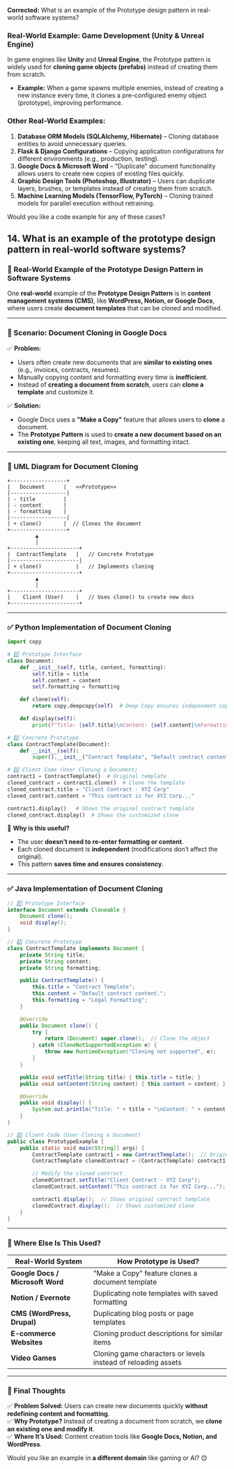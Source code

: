 **Corrected:** What is an example of the Prototype design pattern in real-world software systems?  

### **Real-World Example: Game Development (Unity & Unreal Engine)**  
In game engines like **Unity** and **Unreal Engine**, the Prototype pattern is widely used for **cloning game objects (prefabs)** instead of creating them from scratch.  

- **Example:** When a game spawns multiple enemies, instead of creating a new instance every time, it clones a pre-configured enemy object (prototype), improving performance.  

### **Other Real-World Examples:**  
1. **Database ORM Models (SQLAlchemy, Hibernate)** – Cloning database entities to avoid unnecessary queries.  
2. **Flask & Django Configurations** – Copying application configurations for different environments (e.g., production, testing).  
3. **Google Docs & Microsoft Word** – "Duplicate" document functionality allows users to create new copies of existing files quickly.  
4. **Graphic Design Tools (Photoshop, Illustrator)** – Users can duplicate layers, brushes, or templates instead of creating them from scratch.  
5. **Machine Learning Models (TensorFlow, PyTorch)** – Cloning trained models for parallel execution without retraining.  

Would you like a code example for any of these cases?

## 14. What is an example of the prototype design pattern in real-world software systems?
### **📌 Real-World Example of the Prototype Design Pattern in Software Systems**

One **real-world** example of the **Prototype Design Pattern** is in **content management systems (CMS)**, like **WordPress, Notion, or Google Docs**, where users create **document templates** that can be cloned and modified.

---

### **🎯 Scenario: Document Cloning in Google Docs**
✅ **Problem:**  
- Users often create new documents that are **similar to existing ones** (e.g., invoices, contracts, resumes).  
- Manually copying content and formatting every time is **inefficient**.  
- Instead of **creating a document from scratch**, users can **clone a template** and customize it.

✅ **Solution:**  
- Google Docs uses a **"Make a Copy"** feature that allows users to **clone** a document.  
- The **Prototype Pattern** is used to **create a new document based on an existing one**, keeping all text, images, and formatting intact.

---

### **🔹 UML Diagram for Document Cloning**
```
+------------------+
|   Document      |   <<Prototype>>  
|------------------|
| - title         |
| - content       |
| - formatting    |
|------------------|
| + clone()       |  // Clones the document  
+------------------+
         ▲
         │
+----------------------+
|  ContractTemplate   |   // Concrete Prototype  
|----------------------|
| + clone()           |   // Implements cloning  
+----------------------+
         ▲
         │
+----------------------+
|    Client (User)    |   // Uses clone() to create new docs  
+----------------------+
```

---

### **✅ Python Implementation of Document Cloning**
```python
import copy

# 1️⃣ Prototype Interface
class Document:
    def __init__(self, title, content, formatting):
        self.title = title
        self.content = content
        self.formatting = formatting

    def clone(self):
        return copy.deepcopy(self)  # Deep Copy ensures independent copies

    def display(self):
        print(f"Title: {self.title}\nContent: {self.content}\nFormatting: {self.formatting}\n")

# 2️⃣ Concrete Prototype
class ContractTemplate(Document):
    def __init__(self):
        super().__init__("Contract Template", "Default contract content.", "Legal Formatting")

# 3️⃣ Client Code (User Cloning a Document)
contract1 = ContractTemplate()  # Original template
cloned_contract = contract1.clone()  # Clone the template
cloned_contract.title = "Client Contract - XYZ Corp"
cloned_contract.content = "This contract is for XYZ Corp..."

contract1.display()   # Shows the original contract template
cloned_contract.display()  # Shows the customized clone
```

🔹 **Why is this useful?**  
- The user **doesn’t need to re-enter formatting or content**.  
- Each cloned document is **independent** (modifications don’t affect the original).  
- This pattern **saves time and ensures consistency**.

---

### **✅ Java Implementation of Document Cloning**
```java
// 1️⃣ Prototype Interface
interface Document extends Cloneable {
    Document clone();
    void display();
}

// 2️⃣ Concrete Prototype
class ContractTemplate implements Document {
    private String title;
    private String content;
    private String formatting;

    public ContractTemplate() {
        this.title = "Contract Template";
        this.content = "Default contract content.";
        this.formatting = "Legal Formatting";
    }

    @Override
    public Document clone() {
        try {
            return (Document) super.clone();  // Clone the object
        } catch (CloneNotSupportedException e) {
            throw new RuntimeException("Cloning not supported", e);
        }
    }

    public void setTitle(String title) { this.title = title; }
    public void setContent(String content) { this.content = content; }

    @Override
    public void display() {
        System.out.println("Title: " + title + "\nContent: " + content + "\nFormatting: " + formatting + "\n");
    }
}

// 3️⃣ Client Code (User Cloning a Document)
public class PrototypeExample {
    public static void main(String[] args) {
        ContractTemplate contract1 = new ContractTemplate();  // Original Template
        ContractTemplate clonedContract = (ContractTemplate) contract1.clone();  // Clone the Template

        // Modify the cloned contract
        clonedContract.setTitle("Client Contract - XYZ Corp");
        clonedContract.setContent("This contract is for XYZ Corp...");

        contract1.display();  // Shows original contract template
        clonedContract.display();  // Shows customized clone
    }
}
```

---

### **📌 Where Else Is This Used?**
| **Real-World System** | **How Prototype is Used?** |
|------------------|------------------------------|
| **Google Docs / Microsoft Word** | "Make a Copy" feature clones a document template |
| **Notion / Evernote** | Duplicating note templates with saved formatting |
| **CMS (WordPress, Drupal)** | Duplicating blog posts or page templates |
| **E-commerce Websites** | Cloning product descriptions for similar items |
| **Video Games** | Cloning game characters or levels instead of reloading assets |

---

### **🚀 Final Thoughts**
✅ **Problem Solved:** Users can create new documents quickly **without redefining content and formatting**.  
✅ **Why Prototype?** Instead of creating a document from scratch, we **clone an existing one and modify it**.  
✅ **Where It’s Used:** Content creation tools like **Google Docs, Notion, and WordPress**.  

Would you like an example in **a different domain** like gaming or AI? 😊
